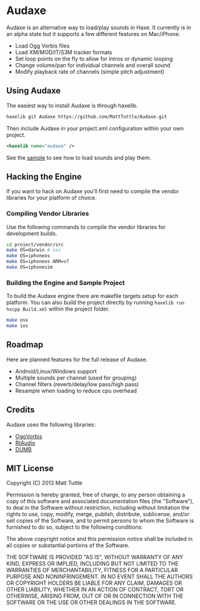 # Audaxe

Audaxe is an alternative way to load/play sounds in Haxe. It currently is in an alpha state but it supports a few different features on Mac/iPhone.

* Load Ogg Vorbis files
* Load XM/MOD/IT/S3M tracker formats
* Set loop points on the fly to allow for intros or dynamic looping
* Change volume/pan for individual channels and overall sound
* Modify playback rate of channels (simple pitch adjustment)

## Using Audaxe

The easiest way to install Audaxe is through haxelib.

```bash
haxelib git Audaxe https://github.com/MattTuttle/Audaxe.git
```

Then include Audaxe in your project.xml configuration within your own project.

```xml
<haxelib name="audaxe" />
```

See the [sample](sample/source/Main.hx) to see how to load sounds and play them.

## Hacking the Engine

If you want to hack on Audaxe you'll first need to compile the vendor libraries for your platform of choice.

### Compiling Vendor Libraries

Use the following commands to compile the vendor libraries for development builds.

```bash
cd project/vendor/src
make OS=darwin # osx
make OS=iphoneos
make OS=iphoneos ARM=v7
make OS=iphonesim
```

### Building the Engine and Sample Project

To build the Audaxe engine there are makefile targets setup for each platform. You can also build the project directly by running `haxelib run hxcpp Build.xml` within the project folder.

```bash
make osx
make ios
```

## Roadmap

Here are planned features for the full release of Audaxe.

* Android/Linux/Windows support
* Multiple sounds per channel (used for grouping)
* Channel filters (reverb/delay/low pass/high pass)
* Resample when loading to reduce cpu overhead

## Credits

Audaxe uses the following libraries:

* [OggVorbis](http://www.vorbis.com/)
* [RtAudio](http://www.music.mcgill.ca/~gary/rtaudio/)
* [DUMB](http://dumb.sourceforge.net/)

## MIT License

Copyright (C) 2013 Matt Tuttle

Permission is hereby granted, free of charge, to any person obtaining a copy of this software and associated documentation files (the "Software"), to deal in the Software without restriction, including without limitation the rights to use, copy, modify, merge, publish, distribute, sublicense, and/or sell copies of the Software, and to permit persons to whom the Software is furnished to do so, subject to the following conditions:

The above copyright notice and this permission notice shall be included in all copies or substantial portions of the Software.

THE SOFTWARE IS PROVIDED "AS IS", WITHOUT WARRANTY OF ANY KIND, EXPRESS OR IMPLIED, INCLUDING BUT NOT LIMITED TO THE WARRANTIES OF MERCHANTABILITY, FITNESS FOR A PARTICULAR PURPOSE AND NONINFRINGEMENT. IN NO EVENT SHALL THE AUTHORS OR COPYRIGHT HOLDERS BE LIABLE FOR ANY CLAIM, DAMAGES OR OTHER LIABILITY, WHETHER IN AN ACTION OF CONTRACT, TORT OR OTHERWISE, ARISING FROM, OUT OF OR IN CONNECTION WITH THE SOFTWARE OR THE USE OR OTHER DEALINGS IN THE SOFTWARE.
